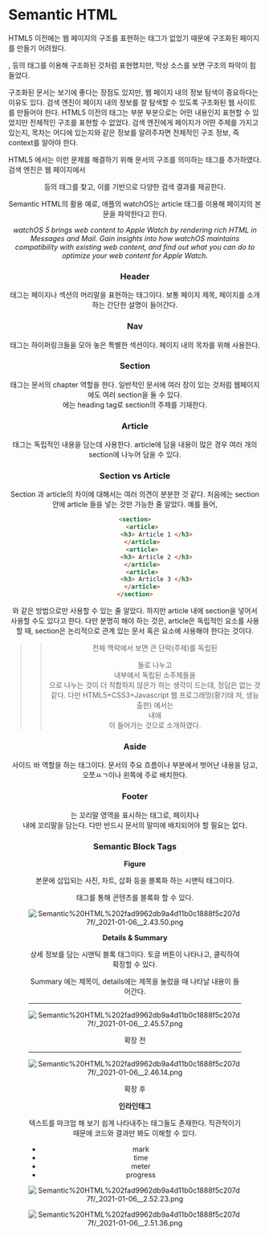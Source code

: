 # Semantic HTML

HTML5 이전에는 웹 페이지의 구조를 표현하는 태그가 없었기 때문에 구조화된 페이지를 만들기 어려웠다. <div>, <table> 등의 태그를 이용해 구조화된 것처럼 표현했지만, 막상 소스를 보면 구조의 파악이 힘들었다. 

구조화된 문서는 보기에 좋다는 장점도 있지만, 웹 페이지 내의 정보 탐색이 중요하다는 이유도 있다. 검색 엔진이 페이지 내의 정보를 잘 탐색할 수 있도록 구조화된 웹 사이트를 만들어야 한다. HTML5 이전의 태그는 부분 부분으로는 어떤 내용인지 표현할 수 있었지만 전체적인 구조를 표현할 수 없었다. 검색 엔진에게 페이지가 어떤 주제를 가지고 있는지, 목차는 어디에 있는지와 같은 정보를 알려주자면 전체적인 구조 정보, 즉 context를 알아야 한다. 

HTML5 에서는 이런 문제를 해결하기 위해 문서의 구조를 의미하는 태그를 추가하였다. 검색 엔진은 웹 페이지에서 <header> <nav> <section> <article> 등의 태그를 찾고, 이를 기반으로 다양한 검색 결과를 제공한다. 

Semantic HTML의 활용 예로, 애플의 watchOS는 article 태그를 이용해 페이지의 본문을 파악한다고 한다. 

*watchOS 5 brings web content to Apple Watch by rendering rich HTML in Messages and Mail. Gain insights into how watchOS maintains compatibility with existing web content, and find out what you can do to optimize your web content for Apple Watch.*

### Header

<header> 태그는 페이지나 섹션의 머리말을 표현하는 태그이다. 보통 페이지 제목, 페이지를 소개하는 간단한 설명이 들어간다. 

### Nav

<nav> 태그는 하이퍼링크들을 모아 놓은 특별한 섹션이다. 페이지 내의 목차를 위해 사용한다. 

### Section

<section> 태그는 문서의 chapter 역할을 한다. 일반적인 문서에 여러 장이 있는 것처럼 웹페이지에도 여러 section을 둘 수 있다. <section> 에는 heading tag로 section의 주제를 기재한다. 

### Article

<article> 태그는 독립적인 내용을 담는데 사용한다. article에 담을 내용이 많은 경우 여러 개의 section에 나누어 담을 수 있다. 

### Section vs Article

Section 과 article의 차이에 대해서는 여러 의견이 분분한 것 같다. 처음에는 section 안에 article 들을 넣는 것만 가능한 줄 알았다. 예를 들어, 

```html
<section>
	<article>
			<h3> Article 1 </h3>
	</article>
	<article>
			<h3> Article 2 </h3>
	</article>
	<article>
			<h3> Article 3 </h3>
	</article>
</section>
```

와 같은 방법으로만 사용할 수 있는 줄 알았다. 하지만 article 내에 section을 넣어서 사용할 수도 있다고 한다. 다만 분명히 해야 하는 것은, article은 독립적인 요소를 사용할 때, section은 논리적으로 관계 있는 문서 혹은 요소에 사용해야 한다는 것이다. 

>> 전체 맥락에서 보면 큰 단락(주제)를 독립된 <article> 들로 나누고 <article> 내부에서 독립된 소주제들을 <section> 으로 나누는 것이 더 적합하지 않은가 하는 생각이 드는데, 정답은 없는 것 같다. 다만 HTML5+CSS3+Javascript 웹 프로그래밍(황기태 저, 생능출판) 에서는 <section> 내에 <article> 이 들어가는 것으로 소개하였다. 

### Aside

사이드 바 역할을 하는 태그이다. 문서의 주요 흐름이나 부분에서 벗어난 내용을 담고, 오쪼ㅛㄱ이나 왼쪽에 주로 배치한다. 

### Footer

<footer>는 꼬리말 영역을 표시하는 태그로, 페이지나 <section> 내에 꼬리말을 담는다. 다만 반드시 문서의 말미에 배치되어야 할 필요는 없다. 

### Semantic Block Tags

**Figure**

본문에 삽입되는 사진, 차트, 삽화 등을 블록화 하는 시맨틱 태그이다. <figure> 태그를 통해 콘텐츠를 블록화 할 수 있다. 

![Semantic%20HTML%202fad9962db9a4d11b0c1888f5c207d7f/_2021-01-06__2.43.50.png](Semantic%20HTML%202fad9962db9a4d11b0c1888f5c207d7f/_2021-01-06__2.43.50.png)

**Details & Summary**

상세 정보를 담는 시맨틱 블록 태그이다. 토글 버튼이 나타나고, 클릭하여 확장할 수 있다. 

Summary 에는 제목이, details에는 제목을 눌렀을 때 나타날 내용이 들어간다. 

---

![Semantic%20HTML%202fad9962db9a4d11b0c1888f5c207d7f/_2021-01-06__2.45.57.png](Semantic%20HTML%202fad9962db9a4d11b0c1888f5c207d7f/_2021-01-06__2.45.57.png)

확장 전 

---

![Semantic%20HTML%202fad9962db9a4d11b0c1888f5c207d7f/_2021-01-06__2.46.14.png](Semantic%20HTML%202fad9962db9a4d11b0c1888f5c207d7f/_2021-01-06__2.46.14.png)

확장 후 

**인라인태그**

텍스트를 마크업 해 보기 쉽게 나타내주는 태그들도 존재한다. 직관적이기 때문에 코드와 결과만 봐도 이해할 수 있다. 

- mark
- time
- meter
- progress

![Semantic%20HTML%202fad9962db9a4d11b0c1888f5c207d7f/_2021-01-06__2.52.23.png](Semantic%20HTML%202fad9962db9a4d11b0c1888f5c207d7f/_2021-01-06__2.52.23.png)

![Semantic%20HTML%202fad9962db9a4d11b0c1888f5c207d7f/_2021-01-06__2.51.36.png](Semantic%20HTML%202fad9962db9a4d11b0c1888f5c207d7f/_2021-01-06__2.51.36.png)